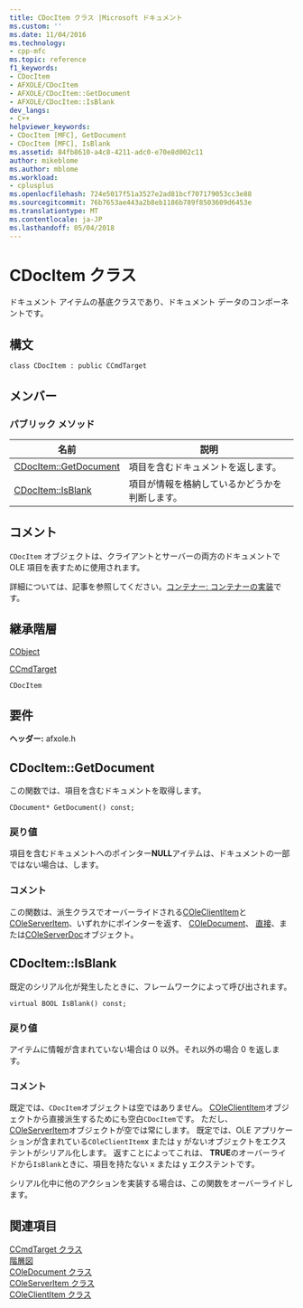 ```yaml
---
title: CDocItem クラス |Microsoft ドキュメント
ms.custom: ''
ms.date: 11/04/2016
ms.technology:
- cpp-mfc
ms.topic: reference
f1_keywords:
- CDocItem
- AFXOLE/CDocItem
- AFXOLE/CDocItem::GetDocument
- AFXOLE/CDocItem::IsBlank
dev_langs:
- C++
helpviewer_keywords:
- CDocItem [MFC], GetDocument
- CDocItem [MFC], IsBlank
ms.assetid: 84fb8610-a4c8-4211-adc0-e70e8d002c11
author: mikeblome
ms.author: mblome
ms.workload:
- cplusplus
ms.openlocfilehash: 724e5017f51a3527e2ad81bcf707179053cc3e88
ms.sourcegitcommit: 76b7653ae443a2b8eb1186b789f8503609d6453e
ms.translationtype: MT
ms.contentlocale: ja-JP
ms.lasthandoff: 05/04/2018
---
```

# <a name="cdocitem-class"></a>CDocItem クラス
ドキュメント アイテムの基底クラスであり、ドキュメント データのコンポーネントです。  
  
## <a name="syntax"></a>構文  
  
```  
class CDocItem : public CCmdTarget  
```  
  
## <a name="members"></a>メンバー  
  
### <a name="public-methods"></a>パブリック メソッド  
  
|名前|説明|  
|----------|-----------------|  
|[CDocItem::GetDocument](#getdocument)|項目を含むドキュメントを返します。|  
|[CDocItem::IsBlank](#isblank)|項目が情報を格納しているかどうかを判断します。|  
  
## <a name="remarks"></a>コメント  
 `CDocItem` オブジェクトは、クライアントとサーバーの両方のドキュメントで OLE 項目を表すために使用されます。  
  
 詳細については、記事を参照してください。[コンテナー: コンテナーの実装](../../mfc/containers-implementing-a-container.md)です。  
  
## <a name="inheritance-hierarchy"></a>継承階層  
 [CObject](../../mfc/reference/cobject-class.md)  
  
 [CCmdTarget](../../mfc/reference/ccmdtarget-class.md)  
  
 `CDocItem`  
  
## <a name="requirements"></a>要件  
 **ヘッダー:** afxole.h  
  
##  <a name="getdocument"></a>  CDocItem::GetDocument  
 この関数では、項目を含むドキュメントを取得します。  
  
```  
CDocument* GetDocument() const;  
```  
  
### <a name="return-value"></a>戻り値  
 項目を含むドキュメントへのポインター**NULL**アイテムは、ドキュメントの一部ではない場合は、します。  
  
### <a name="remarks"></a>コメント  
 この関数は、派生クラスでオーバーライドされる[COleClientItem](../../mfc/reference/coleclientitem-class.md)と[COleServerItem](../../mfc/reference/coleserveritem-class.md)、いずれかにポインターを返す、 [COleDocument](../../mfc/reference/coledocument-class.md)、 [直接](../../mfc/reference/colelinkingdoc-class.md)、または[COleServerDoc](../../mfc/reference/coleserverdoc-class.md)オブジェクト。  
  
##  <a name="isblank"></a>  CDocItem::IsBlank  
 既定のシリアル化が発生したときに、フレームワークによって呼び出されます。  
  
```  
virtual BOOL IsBlank() const;  
```  
  
### <a name="return-value"></a>戻り値  
 アイテムに情報が含まれていない場合は 0 以外。それ以外の場合 0 を返します。  
  
### <a name="remarks"></a>コメント  
 既定では、`CDocItem`オブジェクトは空ではありません。 [COleClientItem](../../mfc/reference/coleclientitem-class.md)オブジェクトから直接派生するためにも空白`CDocItem`です。 ただし、 [COleServerItem](../../mfc/reference/coleserveritem-class.md)オブジェクトが空では常にします。 既定では、OLE アプリケーションが含まれている`COleClientItem`x または y がないオブジェクトをエクステントがシリアル化します。 返すことによってこれは、 **TRUE**のオーバーライドから`IsBlank`ときに、項目を持たない x または y エクステントです。  
  
 シリアル化中に他のアクションを実装する場合は、この関数をオーバーライドします。  
  
## <a name="see-also"></a>関連項目  
 [CCmdTarget クラス](../../mfc/reference/ccmdtarget-class.md)   
 [階層図](../../mfc/hierarchy-chart.md)   
 [COleDocument クラス](../../mfc/reference/coledocument-class.md)   
 [COleServerItem クラス](../../mfc/reference/coleserveritem-class.md)   
 [COleClientItem クラス](../../mfc/reference/coleclientitem-class.md)
